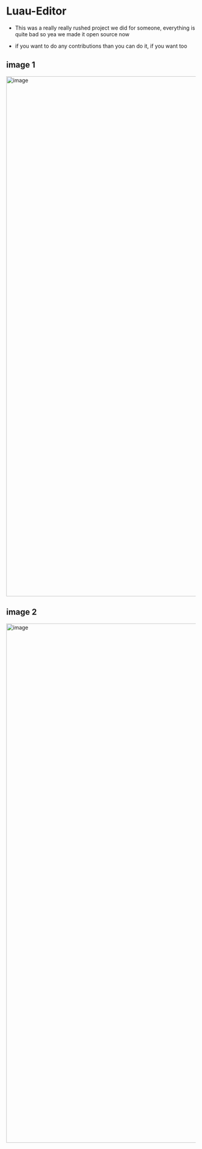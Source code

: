 # Luau-Editor

- This was a really really rushed project we did for someone, everything is quite bad so yea we made it open source now 

- if you want to do any contributions than you can do it, if you want too

## image 1
<img width="2559" height="1378" alt="image" src="https://github.com/user-attachments/assets/70b95f69-b918-4290-8410-f06c0ea386e9" />

## image 2
<img width="1013" height="1376" alt="image" src="https://github.com/user-attachments/assets/c3ce86dd-f214-470b-8583-4865a0a94e6c" />
